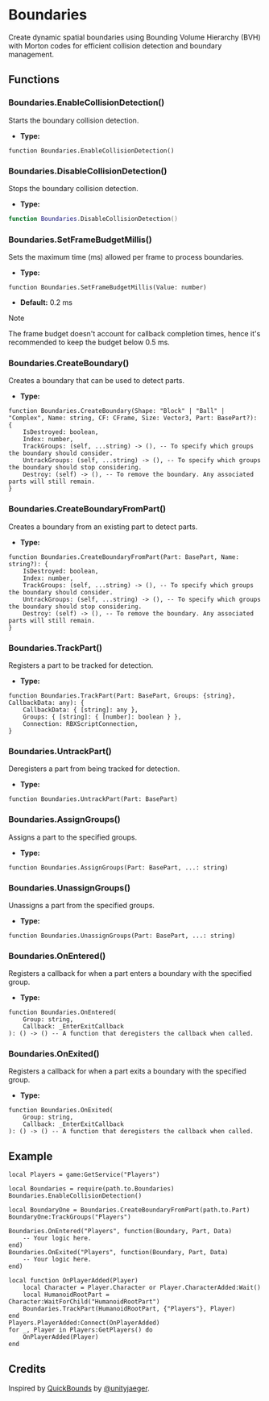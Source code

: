 # Boundaries
Create dynamic spatial boundaries using Bounding Volume Hierarchy (BVH) with Morton codes for efficient collision detection and boundary management.

## Functions
### Boundaries.EnableCollisionDetection()
Starts the boundary collision detection.
- **Type:** <br>
```luau
function Boundaries.EnableCollisionDetection()
```
### Boundaries.DisableCollisionDetection()
Stops the boundary collision detection.
- **Type:** <br>
```lua
function Boundaries.DisableCollisionDetection()
```
### Boundaries.SetFrameBudgetMillis()
Sets the maximum time (ms) allowed per frame to process boundaries.
- **Type:** <br>
```luau
function Boundaries.SetFrameBudgetMillis(Value: number)
```
- **Default:** 0.2 ms
> [!NOTE]
> The frame budget doesn't account for callback completion times, hence it's recommended to keep the budget below 0.5 ms.
### Boundaries.CreateBoundary()
Creates a boundary that can be used to detect parts.
- **Type:** <br>
```luau
function Boundaries.CreateBoundary(Shape: "Block" | "Ball" | "Complex", Name: string, CF: CFrame, Size: Vector3, Part: BasePart?): {
	IsDestroyed: boolean,
	Index: number,
	TrackGroups: (self, ...string) -> (), -- To specify which groups the boundary should consider.
	UntrackGroups: (self, ...string) -> (), -- To specify which groups the boundary should stop considering.
	Destroy: (self) -> (), -- To remove the boundary. Any associated parts will still remain.
}
```
### Boundaries.CreateBoundaryFromPart()
Creates a boundary from an existing part to detect parts.
- **Type:** <br>
```luau
function Boundaries.CreateBoundaryFromPart(Part: BasePart, Name: string?): {
	IsDestroyed: boolean,
	Index: number,
	TrackGroups: (self, ...string) -> (), -- To specify which groups the boundary should consider.
	UntrackGroups: (self, ...string) -> (), -- To specify which groups the boundary should stop considering.
	Destroy: (self) -> (), -- To remove the boundary. Any associated parts will still remain.
}
```
### Boundaries.TrackPart()
Registers a part to be tracked for detection.
- **Type:** <br>
```luau
function Boundaries.TrackPart(Part: BasePart, Groups: {string}, CallbackData: any): {
	CallbackData: { [string]: any },
	Groups: { [string]: { [number]: boolean } },
	Connection: RBXScriptConnection,
}
```
### Boundaries.UntrackPart()
Deregisters a part from being tracked for detection.
- **Type:** <br>
```luau
function Boundaries.UntrackPart(Part: BasePart)
```
### Boundaries.AssignGroups()
Assigns a part to the specified groups.
- **Type:** <br>
```luau
function Boundaries.AssignGroups(Part: BasePart, ...: string)
```
### Boundaries.UnassignGroups()
Unassigns a part from the specified groups.
- **Type:** <br>
```luau
function Boundaries.UnassignGroups(Part: BasePart, ...: string)
```
### Boundaries.OnEntered()
Registers a callback for when a part enters a boundary with the specified group.
- **Type:** <br>
```luau
function Boundaries.OnEntered(
	Group: string,
	Callback: _EnterExitCallback
): () -> () -- A function that deregisters the callback when called.
```
### Boundaries.OnExited()
Registers a callback for when a part exits a boundary with the specified group.
- **Type:** <br>
```luau
function Boundaries.OnExited(
	Group: string,
	Callback: _EnterExitCallback
): () -> () -- A function that deregisters the callback when called.
```

## Example
```luau
local Players = game:GetService("Players")

local Boundaries = require(path.to.Boundaries)
Boundaries.EnableCollisionDetection()

local BoundaryOne = Boundaries.CreateBoundaryFromPart(path.to.Part)
BoundaryOne:TrackGroups("Players")

Boundaries.OnEntered("Players", function(Boundary, Part, Data)
	-- Your logic here.
end)
Boundaries.OnExited("Players", function(Boundary, Part, Data)
	-- Your logic here.
end)

local function OnPlayerAdded(Player)
	local Character = Player.Character or Player.CharacterAdded:Wait()
	local HumanoidRootPart = Character:WaitForChild("HumanoidRootPart")
	Boundaries.TrackPart(HumanoidRootPart, {"Players"}, Player)
end
Players.PlayerAdded:Connect(OnPlayerAdded)
for _, Player in Players:GetPlayers() do
	OnPlayerAdded(Player)
end
```

## Credits
Inspired by [QuickBounds](https://github.com/unityjaeger/QuickBounds) by [@unityjaeger](https://github.com/unityjaeger).
